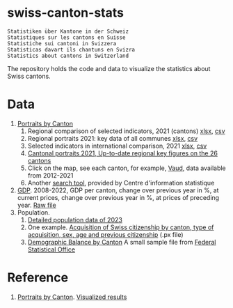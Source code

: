 # swiss-canton-stats
```
Statistiken über Kantone in der Schweiz
Statistiques sur les cantons en Suisse
Statistiche sui cantoni in Svizzera
Statisticas davart ils chantuns en Svizra
Statistics about cantons in Switzerland
```

The repository holds the code and data to visualize the statistics about Swiss cantons.


# Data

1. [Portraits by Canton](https://www.bfs.admin.ch/bfs/en/home/statistics/regional-statistics/regional-portraits-key-figures/cantons.html)
   1. Regional comparison of selected indicators, 2021 (cantons) [xlsx](https://www.bfs.admin.ch/bfs/en/home/statistics/regional-statistics/regional-portraits-key-figures/cantons.assetdetail.15864481.html), [csv](https://www.bfs.admin.ch/bfs/en/home/statistics/regional-statistics/regional-portraits-key-figures/cantons.assetdetail.16484440.html)
   2. Regional portraits 2021: key data of all communes [xlsx](https://www.bfs.admin.ch/bfs/en/home/statistics/regional-statistics/regional-portraits-key-figures/cantons.assetdetail.15864443.html), [csv](https://www.bfs.admin.ch/bfs/en/home/statistics/regional-statistics/regional-portraits-key-figures/cantons.assetdetail.16484444.html)
   3. Selected indicators in international comparison, 2021 [xlsx](https://www.bfs.admin.ch/bfs/en/home/statistics/regional-statistics/regional-portraits-key-figures/cantons.assetdetail.15864483.html), [csv](https://www.bfs.admin.ch/bfs/en/home/statistics/regional-statistics/regional-portraits-key-figures/cantons.assetdetail.16484442.html)
   4. [Cantonal portraits 2021, Up-to-date regional key figures on the 26 cantons](https://www.bfs.admin.ch/bfs/en/home/statistics/regional-statistics/regional-portraits-key-figures/cantons.assetdetail.15864449.html)
   5. Click on the map, see each canton, for example, [Vaud](https://www.bfs.admin.ch/bfs/en/home/statistics/regional-statistics/regional-portraits-key-figures/cantons/vaud.html), data available from 2012-2021
   6. Another [search tool](https://www.bfs.admin.ch/bfs/en/home/statistics/catalogue.html?articleModelGroup=900029&articleModel=900030%2C900113&institution=900065&spatialdivision=900092), provided by Centre d'information statistique
2. [GDP](https://opendata.swiss/en/dataset/bruttoinlandsprodukt-bip-nach-grossregion-und-kanton5). 2008-2022, GDP per canton, change over previous year in %, at current prices, change over previous year in %, at prices of preceding year. [Raw file](./data/gdp.xlsx)
3. Population.
   1. [Detailed population data of 2023](https://www.bfs.admin.ch/news/en/2024-0234)
   2. One example. [Acquisition of Swiss citizenship by canton, type of acquisition, sex, age and previous citizenship](https://www.bfs.admin.ch/bfs/en/home/news/whats-new.assetdetail.32208075.html) (.px file)
   3. [Demographic Balance by Canton](./data/raw/population/demographic-balance-by-canton.px) A small sample file from [Federal Statistical Office](https://www.bfs.admin.ch/bfs/en/home/news/whats-new.assetdetail.32208093.html)

# Reference
1. [Portraits by Canton](https://www.bfs.admin.ch/bfs/en/home/statistics/regional-statistics/regional-portraits-key-figures/cantons.html). [Visualized results](https://www.atlas.bfs.admin.ch/maps/13/fr/16455_233_228_227/25666.html)
